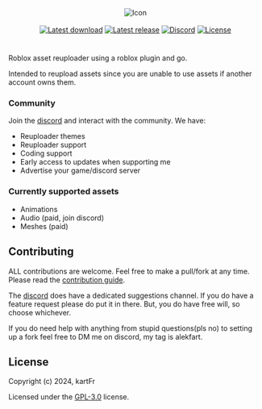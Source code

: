 <div align="center">
        <img src="https://github.com/user-attachments/assets/4e7c8ebf-8b63-4f74-920a-3d62897e4cda" alt="Icon" />
    <br><br>
    <a href="https://github.com/kartFr/Asset-Reuploader/releases/latest"><img src="https://img.shields.io/github/downloads/kartfr/Asset-Reuploader/total?color=yellow" alt="Latest download" /></a>
    <a href="https://github.com/kartFr/Asset-Reuploader/releases/latest"><img src="https://img.shields.io/github/v/release/kartfr/Asset-Reuploader?color=yellow" alt="Latest release" /></a>
    <a href="https://discord.gg/XTEtUqPTat"><img src="https://img.shields.io/discord/1238572493925646347?label=discord&logo=discord&logoColor=white&color=yellow" alt="Discord" /></a>
    <a href="https://github.com/kartFr/Asset-Reuploader?tab=GPL-3.0-1-ov-file"><img src="https://img.shields.io/github/license/kartFr/Asset-Reuploader?color=yellow" alt="License" /></a>
</div>

#

Roblox asset reuploader using a roblox plugin and go.

Intended to reupload assets since you are unable to use assets if another account owns them.

### Community

Join the [discord](https://discord.gg/XTEtUqPTat) and interact with the community. We have:

- Reuploader themes
- Reuploader support
- Coding support
- Early access to updates when supporting me
- Advertise your game/discord server

### Currently supported assets

- Animations
- Audio (paid, join discord)
- Meshes (paid)

## Contributing

ALL contributions are welcome. Feel free to make a pull/fork at any time. Please read the [contribution guide](https://github.com/kartFr/Asset-Reuploader/blob/main/CONTRIBUTING.md).

The [discord](https://discord.gg/XTEtUqPTat) does have a dedicated suggestions channel. If you do have a feature request please do put it in there. But, you do have free will, so choose whichever.

If you do need help with anything from stupid questions(pls no) to setting up a fork feel free to DM me on discord, my tag is alekfart.

## License

Copyright (c) 2024, kartFr

Licensed under the [GPL-3.0](https://github.com/kartFr/Asset-Reuploader/blob/main/LICENSE.txt) license.
